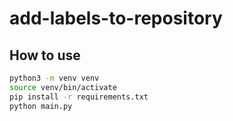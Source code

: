 # add-labels-to-repository

## How to use

```bash
python3 -m venv venv
source venv/bin/activate
pip install -r requirements.txt
python main.py
```
